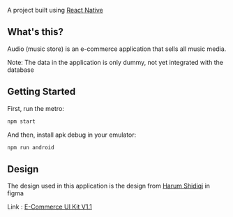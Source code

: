 A project built using [React Native](https://reactnative.dev/)

## What's this?

Audio (music store) is an e-commerce application that sells all music media.

Note: The data in the application is only dummy, not yet integrated with the database

## Getting Started

First, run the metro:

```bash
npm start
```

And then, install apk debug in your emulator:

```bash
npm run android
```

## Design

The design used in this application is the design from [Harum Shidiqi](https://www.figma.com/@harumsh) in figma

Link : [E-Commerce UI Kit V1.1](https://www.figma.com/community/file/900960330469075490)
